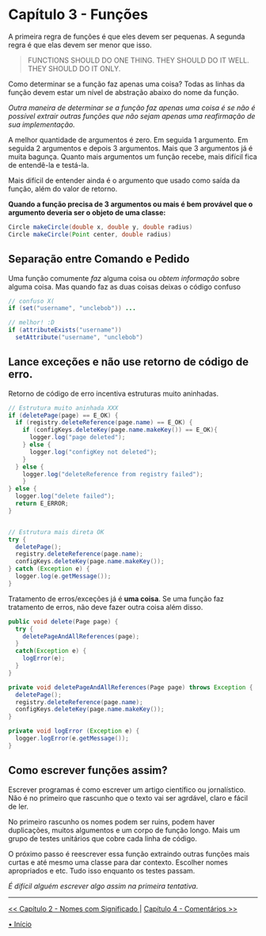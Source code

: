 # Capítulo 3 - Funções

A primeira regra de funções é que eles devem ser pequenas. A segunda regra é que elas devem ser menor que isso.

> FUNCTIONS SHOULD DO ONE THING. THEY SHOULD DO IT WELL.
> THEY SHOULD DO IT ONLY.

Como determinar se a função faz apenas uma coisa? Todas 
as linhas da função devem estar um nível de abstração
abaixo do nome da função.

_Outra maneira de determinar se a função faz apenas uma 
coisa é se não é possível extrair outras funções que não
sejam apenas uma reafirmação de sua implementação._

A melhor quantidade de argumentos é zero. Em seguida 1 argumento. Em seguida 2 argumentos e depois 3 argumentos. Mais que 3 argumentos já é muita bagunça. Quanto mais argumentos um função recebe, mais difícil fica de entendê-la e testá-la.

Mais difícil de entender ainda é o argumento que usado como saída da função, além do valor de retorno.

**Quando a função precisa de 3 argumentos ou mais é bem provável que 
o argumento deveria ser o objeto de uma classe:**

```java
Circle makeCircle(double x, double y, double radius)
Circle makeCircle(Point center, double radius)
```

## Separação entre Comando e Pedido
Uma função comumente _faz_ alguma coisa ou _obtem informação_ sobre alguma coisa. Mas quando faz as duas coisas deixas o código confuso

```java
// confuso X(
if (set("username", "unclebob")) ...

// melhor! :D
if (attributeExists("username"))
  setAttribute("username", "unclebob")
```

## Lance exceções e não use retorno de código de erro.
Retorno de código de erro incentiva estruturas muito aninhadas.

```java
// Estrutura muito aninhada XXX
if (deletePage(page) == E_OK) {
  if (registry.deleteReference(page.name) == E_OK) {
    if (configKeys.deleteKey(page.name.makeKey()) == E_OK){
      logger.log("page deleted");
    } else {
      logger.log("configKey not deleted");
    }
  } else {
    logger.log("deleteReference from registry failed");
    }
} else {
  logger.log("delete failed");
  return E_ERROR;
}


// Estrutura mais direta OK
try {
  deletePage();
  registry.deleteReference(page.name);
  configKeys.deleteKey(page.name.makeKey());
} catch (Exception e) {
  logger.log(e.getMessage());
}
```

Tratamento de erros/exceções já é **uma coisa**. Se uma função faz tratamento de erros, não deve fazer outra coisa além disso.

```java
public void delete(Page page) {
  try {
    deletePageAndAllReferences(page);
  }
  catch(Exception e) {
    logError(e);
  }
}

private void deletePageAndAllReferences(Page page) throws Exception { 
  deletePage();
  registry.deleteReference(page.name);
  configKeys.deleteKey(page.name.makeKey());
}

private void logError (Exception e) {
  logger.logError(e.getMessage());
}
```

## Como escrever funções assim?
Escrever programas é como escrever um artigo científico ou jornalístico. Não é no primeiro que rascunho que o texto vai ser agrdável, claro e fácil de ler.

No primeiro rascunho os nomes podem ser ruins, podem haver duplicações, muitos algumentos e um corpo de função longo. Mais um grupo de testes unitários que cobre cada linha de código.

O próximo passo é reescrever essa função extraindo outras funções mais curtas e até mesmo uma classe para dar contexto. Escolher nomes apropriados e etc. Tudo isso enquanto os testes passam.  

_É difícil alguém escrever algo assim na primeira tentativa_.


---
[<< Capítulo 2 - Nomes com Significado ](./../chap2_MeaningfulNames/README.md) |
[Capítulo 4 - Comentários >>](./../chap4_Comments/README.md)

[• Início](../../README.md)

